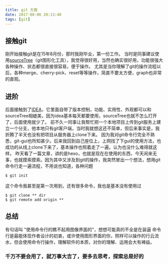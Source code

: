 ```yaml
---
title: git 方面
date: 2017-08-06 20:13:48
tags: [git]
---
```

## 接触git
刚开始接触git是在15年8月份，那时我刚毕业，第一份工作。
当时是同事建议使用[sourceTree](https://www.sourcetreeapp.com/)（git图形化工具），我觉得很好用，当然也确实很好用，功能很强大各种操作、状态都很直接很容易，便于操作。
尤其是当你理解了git的操作流程以后，各种merge、cherry-pick、reset等等操作，简直不要太方便，graph也非常的直观。

## 进阶
后面接触到了[IDEA](https://www.jetbrains.com/idea/)，它里面自带了版本控制，功能、实用性、外观都可以和sourceTree相媲美，因为idea基本每天都要使用，sourceTree也就不怎么打开了，后面使用就少了。
前不久一同事让我帮忙把一个本地项目上传到git服务上建立一个分支，他本地只有git客户端，当时我就想这还不简单，但后来事实是，我折腾了半天也没有把项目从服务器上clone下来。
因为我对git命令行完全不熟悉，git-gui也所知甚少。后来我回到自己座位上，上网找了下gui的使用方法，也成功的从线上clone下来了，基本操作也照着走了一遍。认为也没什么难得就这样。
昨天看了一篇文章，讲的是hexo，也就是现在在使用的东西，今天闲来无事，也就摸索摸索。因为其中又涉及到git的操作，我突然冒出一个想法，想用git命令行走一遍流程，不用说也知道，各种问题
~~~bash
$ git init
~~~
这个命令我甚至是第一次用到，还有很多命令，我也是基本没有使用过
~~~
$ git clone ** dir
$ git remote add origin **
~~~

## 总结
有句话叫 "使用命令行的瞧不起用图像界面的"，想想可能真的不全是在装逼
命令行是最能体现作者设计的初衷，或许使用图形界面的你，照样可以操作的行云流水，但会使用命令行操作，理解软件的本质，对你的理解、运用会大有裨益。

### 千万不要会用了，就万事大吉了，要多去思考，探索总是好的

